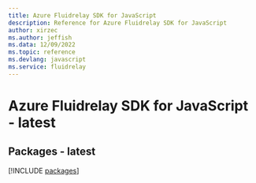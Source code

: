 ```yaml
---
title: Azure Fluidrelay SDK for JavaScript
description: Reference for Azure Fluidrelay SDK for JavaScript
author: xirzec
ms.author: jeffish
ms.data: 12/09/2022
ms.topic: reference
ms.devlang: javascript
ms.service: fluidrelay
---
```

# Azure Fluidrelay SDK for JavaScript - latest
## Packages - latest
[!INCLUDE [packages](fluidrelay-index.md)]